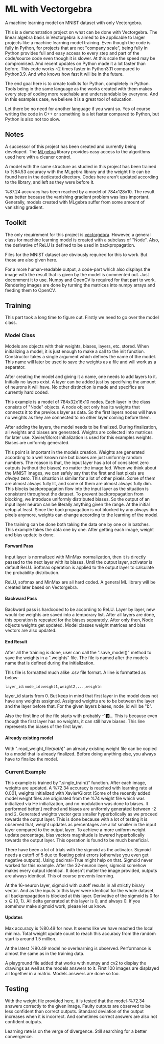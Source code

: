 # ML with Vectorgebra

A machine learning model on MNIST dataset with only Vectorgebra.

This is a demonstration project on what can be done with Vectorgebra.
The linear algebra basis in Vectorgebra is aimed to be applicable to
larger projects like a machine learning model training. Even though
the code is fully in Python, for projects that are not "company scale",
being fully in Python provides full and easy access to every step and
part of the code/source code even though it is slower. At this scale
the speed may be compromised. And recent updates on Python made it a
lot faster than before. This code works ~2 times faster in Python3.11 
compared to Python3.9. And who knows how fast it will be in the future.

The end goal here is to create toolkits for Python, completely in Python.
Tools being in the same language as the works created with them makes every
step of coding more reachable and understandable by everyone. And in this
examples case, we believe it is a great tool of education. 

Let there be no need for another language if you want so. Yes of course 
writing the code in C++ or something is a lot faster compared to Python, 
but Python is also not too slow. 

## Notes

A successor of this project has been created and currently being developed.
The [MLgebra](https://github.com/ahmeterdem1/ml) library provides easy access
to the algorithms used here with a cleaner control. 

A model with the same structure as studied in this project has been trained to
%84.53 accuracy with the MLgebra library and the weight file can be found here
in the dedicated directory. Codes here aren't updated according to the library,
and left as they were before it.

%87.24 accuracy has been reached by a model of 784x128x10. The result was better
because the vanishing gradient problem was less important. Generally, models 
created with MLgebra suffer from some amount of vanishing gradient. 

## Toolkit

The only requirement for this project is [vectorgebra](https://pypi.org/project/vectorgebra/).
However, a general class for machine learning model is created with a subclass of "Node".
Also, the derivative of ReLU is defined to be used in backpropagation.

Files for the MNIST dataset are obviously required for this to work. But those 
are also given here.

For a more human-readable output, a code-part which also displays the
image with the result that is given by the model is commented out. Just
decomment it to use. Numpy and OpenCV is required for that part to work.
Rendering images are done by turning the matrices into numpy arrays and
feeding them to OpenCV.

## Training

This part took a long time to figure out. Firstly we need to go over the model class.

### Model Class

Models are objects with their weights, biases, layers, etc. stored. When
initializing a model, it is just enough to make a call to the init function.
Constructor takes a single argument which defines the name of the model.
This name will later be used to save the weights as a file and will work
as a separator.

After creating the model and giving it a name, one needs to add layers to it.
Initially no layers exist. A layer can be added just by specifying the amount
of neurons it will have. No other distinction is made and specifics are currently
hard coded.

This example is a model of 784x32x16x10 nodes. Each layer in the class consists of
"Node" objects. A node object only has its weights that connects it to the previous
layer as data. So the first layers nodes will have no weights as they are connected
to no other layer coming before them.

After adding the layers, the model needs to be finalized. During finalization, all
weights and biases are generated. Weights are collected into matrices for later use.
Xavier/Glorot initialization is used for this examples weights. Biases are uniformly
generated.

This point is important in the models creation. Weights are generated according to
a well known rule but biases are just uniformly random numbers. The reason is that, 
the input layer has a lot of consistent zero outputs (without the biases) no matter
the image fed. When we think about the MNIST images, we can safely say that the first
and last pixels are _always_ zero. This situation is similar for a lot of other pixels.
Some of them are almost always fully lit, and some of them are almost always fully dim.
This blocks backpropagation flow into the input layer as the situation is consistent
throughout the dataset. To prevent backpropagation from blocking, we introduce uniformly
distributed biases. So the output of an input layer neuron can be literally anything
given the range. At the initial setup at least. Since the backpropagation is not
blocked by any always dim pixels anymore, weights can change according to the learning
of the model.

The training can be done both taking the data one by one or in batches. This example
takes the data one by one. After getting each image, weight and bias update is done.

#### Forward Pass

Input layer is normalized with MinMax normalization, then it is directly passed to the
next layer with its biases. Until the output layer, activator is default ReLU. Softmax
operation is applied to the output layer to calculate the probability distribution.

ReLU, softmax and MinMax are all hard coded. A general ML library will be created later
based on Vectorgebra.

#### Backward Pass

Backward pass is hardcoded to be according to ReLU. Layer by layer, new would-be weights 
are saved into a temporary list. After all layers are done, this operation is repeated
for the biases separately. After only then, Node objects weights get updated. Model
classes weight matrices and bias vectors are also updated.

#### End Result

After all the training is done, user can call the ".save_model()" method to save the weights
in a ".weights" file. The file is named after the models name that is defined during the
initialization.

This file is formatted much alike .csv file format. A line is formatted as below:

`layer_id:node_id:weight1,weight2,...,weightn`

layer_id starts from 0. But keep in mind that first layer in the model does not have
any weights assigned. Assigned weights are to be between the layer and the layer before
that. For the given layers biases, node_id will be "b". 

Also the first line of the file starts with probably -1:b:... This is because
even though the first layer has no weights, it can still have biases. This line represents
the biases of the first layer.

#### Already existing model

With ".read_weight_file(_path_)" an already existing weight file can be copied to a model
that is already finalized. Before doing anything else, you always have to finalize the model.

### Current Example

This example is trained by ".single_train()" function. After each image, weights are updated.
A %72.34 accuracy is reached with learning rate at 0.001, weights initialized with Xavier/Glorot
(Some of the recently added model weight files are originated from the %74 weight file which was
initialized via He initialization, and no modulation was done to biases. It performed better.)
method and biases are uniformly generated between -2 and 2. Generated weights vector gets smaller
hyperbolically as we proceed towards the output layer. This is done because with a lot of testing
it is observed that, weight updates as percentages are a lot smaller in the input layer compared to
the output layer. To achieve a more uniform weight update percentage, bias vectors magnitude is 
lowered hyperbolically towards the output layer. This operation is found to be much beneficial.

There have been a lot of trials with the sigmoid as the activator. Sigmoid needs a cutoff of 5
due to floating point errors (otherwise you even get negative outputs). Using decimal=True 
might help on that. Sigmoid never worked for this example. After the 32-neuron layer, sigmoid 
somehow makes every output identical. It doesn't matter the image provided, outputs are always 
identical. This of course prevents learning. 

At the 16-neuron layer, sigmoid with cutoff results in all strictly binary vector. And as the
inputs to this layer were identical for the whole dataset, all backpropagation is blocked at
this layer. Derivative of the sigmoid is 0 for x ∈ {0, 1}. All delta generated at this layer is
0, and always 0. If you somehow make sigmoid work, please let us know.

#### Updates

Max accuracy is %80.49 for now. It seems like we have reached the local minima. Total weight 
update count to reach this accuracy from the random start is around 1.5 million.

At the latest %80.49 model no overlearning is observed. Performance is almost the same as in 
the training data.

A playground file added that works with numpy and cv2 to display the drawings as well as the
models answers to it. First 100 images are displayed all together in a matrix. Models answers
are done so too.

## Testing

With the weight file provided here, it is tested that the model-%72.34 answers correctly to the
given image. Faulty outputs are observed to be less confident than correct outputs. Standard 
deviation of the output increases when it is incorrect. And sometimes correct answers are also
not confident outputs. 

Learning rate is on the verge of divergence. Still searching for a better convergence.





